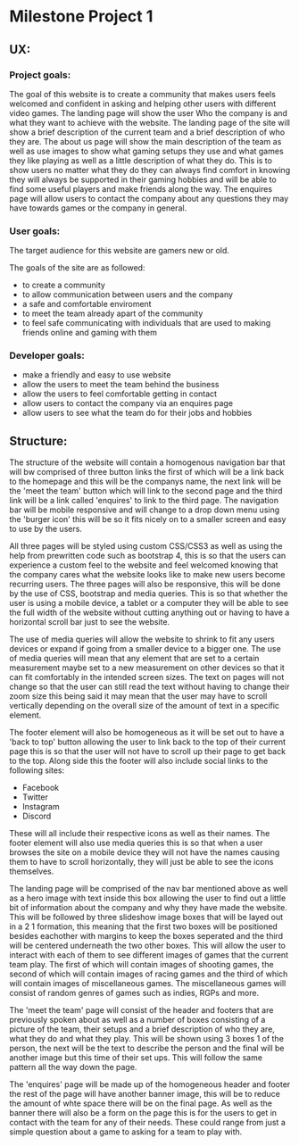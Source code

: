 # Milestone Project 1

## UX:

### Project goals:

The goal of this website is to create a community that makes users feels welcomed and confident in asking and helping other users with different video games. The landing page will show the user Who the company is and what they want to achieve with the website. The landing page of the site will show a brief description of the current team and a brief description of who they are. The about us page will show the main description of the team as well as use images to show what gaming setups they use and what games they like playing as well as a little description of what they do. This is to show users no matter what they do they can always find comfort in knowing they will always be supported in their gaming hobbies and will be able to find some useful players and make friends along the way. The enquires page will allow users to contact the company about any questions they may have towards games or the company in general.

### User goals:

The target audience for this website are gamers new or old.

The goals of the site are as followed:

- to create a community
- to allow communication between users and the company
- a safe and comfortable enviroment
- to meet the team already apart of the community
- to feel safe communicating with individuals that are used to making friends online and gaming with them

### Developer goals:

- make a friendly and easy to use website
- allow the users to meet the team behind the business
- allow the users to feel comfortable getting in contact
- allow users to contact the company via an enquires page
- allow users to see what the team do for their jobs and hobbies

## Structure:

 The structure of the website will contain a homogenous navigation bar that will bw comprised of three button links the first of which will be a link back to the homepage and this will be the companys name, the next link will be the 'meet the team' button which will link to the second page and the third link will be a link called 'enquires' to link to the third page. The navigation bar will be mobile responsive and will change to a drop down menu using the 'burger icon' this will be so it fits nicely on to a smaller screen and easy to use by the users.

 All three pages will be styled using custom CSS/CSS3 as well as using the help from prewritten code such as bootstrap 4, this is so that the users can experience a custom feel to the website and feel welcomed knowing that the company cares what the website looks like to make new users become recurring users. The three pages will also be responsive, this will be done by the use of CSS, bootstrap and media queries. This is so that whether the user is using a mobile device, a tablet or a computer they will be able to see the full width of the website without cutting anything out or having to have a horizontal scroll bar just to see the website.

 The use of media queries will allow the website to shrink to fit any users devices or expand if going from a smaller device to a bigger one. The use of media queries will mean that any element that are set to a certain measurement maybe set to a new measurement on other devices so that it can fit comfortably in the intended screen sizes. The text on pages will not change so that the user can still read the text without having to change their zoom size this being said it may mean that the user may have to scroll vertically depending on the overall size of the amount of text in a specific element.

 The footer element will also be homogeneous as it will be set out to have a 'back to top' button allowing the user to link back to the top of their current page this is so that the user will not have to scroll up their page to get back to the top. Along side this the footer will also include social links to the following sites:

 - Facebook
 - Twitter
 - Instagram
 - Discord

These will all include their respective icons as well as their names. The footer element will also use media queries this is so that when a user browses the site on a mobile device they will not have the names causing them to have to scroll horizontally, they will just be able to see the icons themselves.

 The landing page will be comprised of the nav bar mentioned above as well as a hero image with text inside this box allowing the user to find out a little bit of information about the company and why they have made the website. This will be followed by three slideshow image boxes that will be layed out in a 2 1 formation, this meaning that the first two boxes will be positioned besides eachother with margins to keep the boxes seperated and the third will be centered underneath the two other boxes. This will allow the user to interact with each of them to see different images of games that the current team play. The first of which will contain images of shooting games, the second of which will contain images of racing games and the third of which will contain images of miscellaneous games. The miscellaneous games will consist of random genres of games such as indies, RGPs and more.

 The 'meet the team' page will consist of the header and footers that are previously spoken about as well as a number of boxes consisting of a picture of the team, their setups and a brief description of who they are, what they do and what they play. This will be shown using 3 boxes 1 of the person, the  next will be the text to describe the person and the final will be another image but this time of their set ups. This will follow the same pattern all the way down the page. 

 The 'enquires' page will be made up of the homogeneous header and footer the rest of the page will have another banner image, this will be to reduce the amount of whte space there will be on the final page. As well as the banner there will also be a form on the page this is for the users to get in contact with the team for any of their needs. These could range from just a simple question about a game to asking for a team to play with.

 